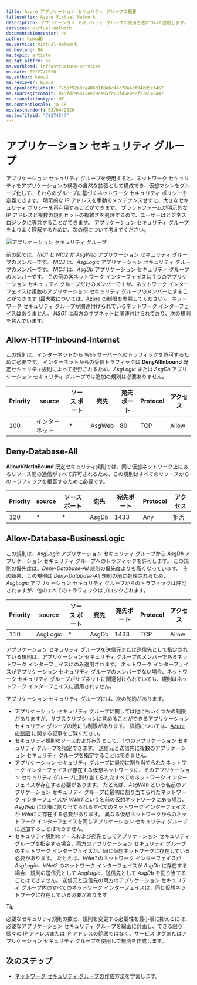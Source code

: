 ```yaml
---
title: Azure アプリケーション セキュリティ グループの概要
titlesuffix: Azure Virtual Network
description: アプリケーション セキュリティ グループの使用方法について説明します。
services: virtual-network
documentationcenter: na
author: KumudD
ms.service: virtual-network
ms.devlang: NA
ms.topic: article
ms.tgt_pltfrm: na
ms.workload: infrastructure-services
ms.date: 02/27/2020
ms.author: kumud
ms.reviewer: kumud
ms.openlocfilehash: 775ef92a0ca486d1f8a6c44c78a4df04cd5ef467
ms.sourcegitcommit: d45fd299815ee29ce65fd68fd5e0ecf774546a47
ms.translationtype: HT
ms.contentlocale: ja-JP
ms.lasthandoff: 03/04/2020
ms.locfileid: "78274547"
---
```

# <a name="application-security-groups"></a>アプリケーション セキュリティ グループ

アプリケーション セキュリティ グループを使用すると、ネットワーク セキュリティをアプリケーションの構造の自然な拡張として構成でき、仮想マシンをグループ化して、それらのグループに基づくネットワーク セキュリティ ポリシーを定義できます。 明示的な IP アドレスを手動でメンテナンスせずに、大きなセキュリティ ポリシーを再利用することができます。 プラットフォームが明示的な IP アドレスと複数の規則セットの複雑さを処理するので、ユーザーはビジネス ロジックに専念することができます。 アプリケーション セキュリティ グループをよりよく理解するために、次の例について考えてください。

![アプリケーション セキュリティ グループ](./media/security-groups/application-security-groups.png)

前の図では、*NIC1* と *NIC2* が *AsgWeb* アプリケーション セキュリティ グループのメンバーです。 *NIC3* は、*AsgLogic* アプリケーション セキュリティ グループのメンバーです。 *NIC4* は、*AsgDb* アプリケーション セキュリティ グループのメンバーです。 この例の各ネットワーク インターフェイスは 1 つのアプリケーション セキュリティ グループだけのメンバーですが、ネットワーク インターフェイスは複数のアプリケーション セキュリティ グループのメンバーにすることができます (最大数については、[Azure の制限](../azure-resource-manager/management/azure-subscription-service-limits.md?toc=%2fazure%2fvirtual-network%2ftoc.json#azure-resource-manager-virtual-networking-limits)を参照してください)。 ネットワーク セキュリティ グループが関連付けられているネットワーク インターフェイスはありません。 *NSG1* は両方のサブネットに関連付けられており、次の規則を含んでいます。

## <a name="allow-http-inbound-internet"></a>Allow-HTTP-Inbound-Internet

この規則は、インターネットから Web サーバーへのトラフィックを許可するために必要です。 インターネットからの受信トラフィックは **DenyAllInbound** 既定セキュリティ規則によって拒否されるため、*AsgLogic* または *AsgDb* アプリケーション セキュリティ グループでは追加の規則は必要ありません。

|Priority|source|ソース ポート| 宛先 | 宛先ポート | Protocol | アクセス |
|---|---|---|---|---|---|---|
| 100 | インターネット | * | AsgWeb | 80 | TCP | Allow |

## <a name="deny-database-all"></a>Deny-Database-All

**AllowVNetInBound** 既定セキュリティ規則では、同じ仮想ネットワーク上にあるリソース間の通信がすべて許可されるため、この規則はすべてのリソースからのトラフィックを拒否するために必要です。

|Priority|source|ソース ポート| 宛先 | 宛先ポート | Protocol | アクセス |
|---|---|---|---|---|---|---|
| 120 | * | * | AsgDb | 1433 | Any | 拒否 |

## <a name="allow-database-businesslogic"></a>Allow-Database-BusinessLogic

この規則は、*AsgLogic* アプリケーション セキュリティ グループから *AsgDb* アプリケーション セキュリティ グループへのトラフィックを許可します。 この規則の優先度は、*Deny-Database-All* 規則の優先度よりも高くなっています。 その結果、この規則は *Deny-Database-All* 規則の前に処理されるため、*AsgLogic* アプリケーション セキュリティ グループからのトラフィックは許可されますが、他のすべてのトラフィックはブロックされます。

|Priority|source|ソース ポート| 宛先 | 宛先ポート | Protocol | アクセス |
|---|---|---|---|---|---|---|
| 110 | AsgLogic | * | AsgDb | 1433 | TCP | Allow |

アプリケーション セキュリティ グループを送信元または送信先として指定されている規則は、アプリケーション セキュリティ グループのメンバーであるネットワーク インターフェイスにのみ適用されます。 ネットワーク インターフェイスがアプリケーション セキュリティ グループのメンバーでない場合、ネットワーク セキュリティ グループがサブネットに関連付けられていても、規則はネットワーク インターフェイスに適用されません。

アプリケーション セキュリティ グループには、次の制約があります。

-    アプリケーション セキュリティ グループに関しては他にもいくつかの制限がありますが、サブスクリプションに含めることができるアプリケーション セキュリティ グループの数にも制限があります。 詳細については、[Azure の制限](../azure-resource-manager/management/azure-subscription-service-limits.md?toc=%2fazure%2fvirtual-network%2ftoc.json#azure-resource-manager-virtual-networking-limits) に関する記事をご覧ください。
- セキュリティ規則のソースおよび宛先として、1 つのアプリケーション セキュリティ グループを指定できます。 送信元と送信先に複数のアプリケーション セキュリティ グループを指定することはできません。
- アプリケーション セキュリティ グループに最初に割り当てられたネットワーク インターフェイスが存在する仮想ネットワークに、そのアプリケーション セキュリティ グループに割り当てられたすべてのネットワーク インターフェイスが存在する必要があります。 たとえば、*AsgWeb* という名前のアプリケーション セキュリティ グループに最初に割り当てられたネットワーク インターフェイスが *VNet1* という名前の仮想ネットワークにある場合、*AsgWeb* に以降に割り当てられるすべてのネットワーク インターフェイスが *VNet1* に存在する必要があります。 異なる仮想ネットワークからのネットワーク インターフェイスを同じアプリケーション セキュリティ グループに追加することはできません。
- セキュリティ規則のソースおよび宛先としてアプリケーション セキュリティ グループを指定する場合、両方のアプリケーション セキュリティ グループのネットワーク インターフェイスが、同じ仮想ネットワークに存在している必要があります。 たとえば、*VNet1* のネットワーク インターフェイスが *AsgLogic*、*VNet2* のネットワーク インターフェイスが *AsgDb* に存在する場合、規則の送信元として *AsgLogic*、送信先として *AsgDb* を割り当てることはできません。 送信元と送信先の両方のアプリケーション セキュリティ グループ内のすべてのネットワーク インターフェイスは、同じ仮想ネットワークに存在している必要があります。

> [!TIP]
> 必要なセキュリティ規則の数と、規則を変更する必要性を最小限に抑えるには、必要なアプリケーション セキュリティ グループを綿密に計画し、できる限り個々の IP アドレスまたは IP アドレスの範囲ではなく、サービス タグまたはアプリケーション セキュリティ グループを使用して規則を作成します。

## <a name="next-steps"></a>次のステップ

* [ネットワーク セキュリティ グループの作成](tutorial-filter-network-traffic.md)方法を学習します。
